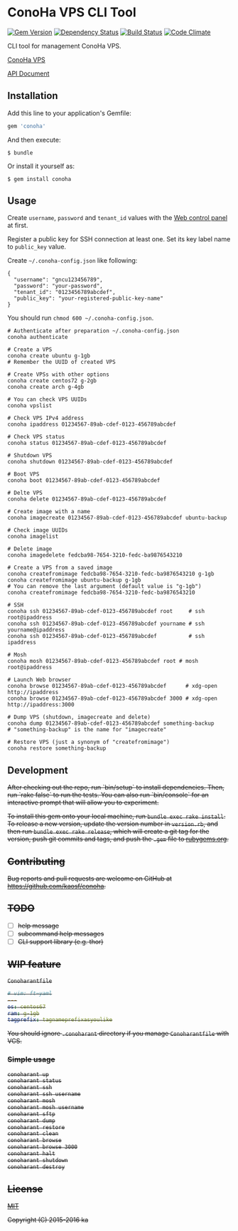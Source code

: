 # ConoHa VPS CLI Tool

[![Gem Version](https://badge.fury.io/rb/conoha.svg)](http://badge.fury.io/rb/conoha)
[![Dependency Status](https://gemnasium.com/kaosf/conoha.svg)](https://gemnasium.com/kaosf/conoha)
[![Build Status](https://travis-ci.org/kaosf/conoha.svg)](https://travis-ci.org/kaosf/conoha)
[![Code Climate](https://codeclimate.com/github/kaosf/conoha/badges/gpa.svg)](https://codeclimate.com/github/kaosf/conoha)

CLI tool for management ConoHa VPS.

[ConoHa VPS](https://www.conoha.jp/en)

[API Document](https://www.conoha.jp/conoben/archives/10025)

## Installation

Add this line to your application's Gemfile:

```ruby
gem 'conoha'
```

And then execute:

    $ bundle

Or install it yourself as:

    $ gem install conoha

## Usage

Create `username`, `password` and `tenant_id` values with the [Web control panel](https://manage.conoha.jp/Service/) at first.

Register a public key for SSH connection at least one. Set its key label name to `public_key` value.

Create `~/.conoha-config.json` like following:

```.conoha-config.json:json
{
  "username": "gncu123456789",
  "password": "your-password",
  "tenant_id": "0123456789abcdef",
  "public_key": "your-registered-public-key-name"
}
```

You should run `chmod 600 ~/.conoha-config.json`.

```
# Authenticate after preparation ~/.conoha-config.json
conoha authenticate

# Create a VPS
conoha create ubuntu g-1gb
# Remember the UUID of created VPS

# Create VPSs with other options
conoha create centos72 g-2gb
conoha create arch g-4gb

# You can check VPS UUIDs
conoha vpslist

# Check VPS IPv4 address
conoha ipaddress 01234567-89ab-cdef-0123-456789abcdef

# Check VPS status
conoha status 01234567-89ab-cdef-0123-456789abcdef

# Shutdown VPS
conoha shutdown 01234567-89ab-cdef-0123-456789abcdef

# Boot VPS
conoha boot 01234567-89ab-cdef-0123-456789abcdef

# Delte VPS
conoha delete 01234567-89ab-cdef-0123-456789abcdef

# Create image with a name
conoha imagecreate 01234567-89ab-cdef-0123-456789abcdef ubuntu-backup

# Check image UUIDs
conoha imagelist

# Delete image
conoha imagedelete fedcba98-7654-3210-fedc-ba9876543210

# Create a VPS from a saved image
conoha createfromimage fedcba98-7654-3210-fedc-ba9876543210 g-1gb
conoha createfromimage ubuntu-backup g-1gb
# You can remove the last argument (default value is "g-1gb")
conoha createfromimage fedcba98-7654-3210-fedc-ba9876543210

# SSH
conoha ssh 01234567-89ab-cdef-0123-456789abcdef root     # ssh root@ipaddress
conoha ssh 01234567-89ab-cdef-0123-456789abcdef yourname # ssh yourname@ipaddress
conoha ssh 01234567-89ab-cdef-0123-456789abcdef          # ssh ipaddress

# Mosh
conoha mosh 01234567-89ab-cdef-0123-456789abcdef root # mosh root@ipaddress

# Launch Web browser
conoha browse 01234567-89ab-cdef-0123-456789abcdef      # xdg-open http://ipaddress
conoha browse 01234567-89ab-cdef-0123-456789abcdef 3000 # xdg-open http://ipaddress:3000

# Dump VPS (shutdown, imagecreate and delete)
conoha dump 01234567-89ab-cdef-0123-456789abcdef something-backup
# "something-backup" is the name for "imagecreate"

# Restore VPS (just a synonym of "createfromimage")
conoha restore something-backup
```

## Development

<del>
After checking out the repo, run `bin/setup` to install dependencies. Then, run `rake false` to run the tests. You can also run `bin/console` for an interactive prompt that will allow you to experiment.

To install this gem onto your local machine, run `bundle exec rake install`. To release a new version, update the version number in `version.rb`, and then run `bundle exec rake release`, which will create a git tag for the version, push git commits and tags, and push the `.gem` file to [rubygems.org](https://rubygems.org).
</del>

## Contributing

Bug reports and pull requests are welcome on GitHub at https://github.com/kaosf/conoha.

## TODO

- [ ] help message
- [ ] subcommand help messages
- [ ] CLI support library (e.g. thor)

## WIP feature

`Conoharantfile`

```yml
# vim: ft=yaml
---
os: centos67
ram: g-1gb
tagprefix: tagnameprefixasyoulike
```

You should ignore `.conoharant` directory if you manage `Conoharantfile` with VCS.

### Simple usage

```sh
conoharant up
conoharant status
conoharant ssh
conoharant ssh username
conoharant mosh
conoharant mosh username
conoharant sftp
conoharant dump
conoharant restore
conoharant clean
conoharant browse
conoharant browse 3000
conoharant halt
conoharant shutdown
conoharant destroy
```

## License

[MIT](http://opensource.org/licenses/MIT)

Copyright (C) 2015-2016 ka
